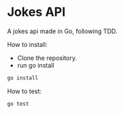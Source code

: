 # Jokes API

A jokes api made in Go, following TDD.

How to install:

- Clone the repository.
- run go install
```bash
go install
```

How to test:
```bash
go test
```
